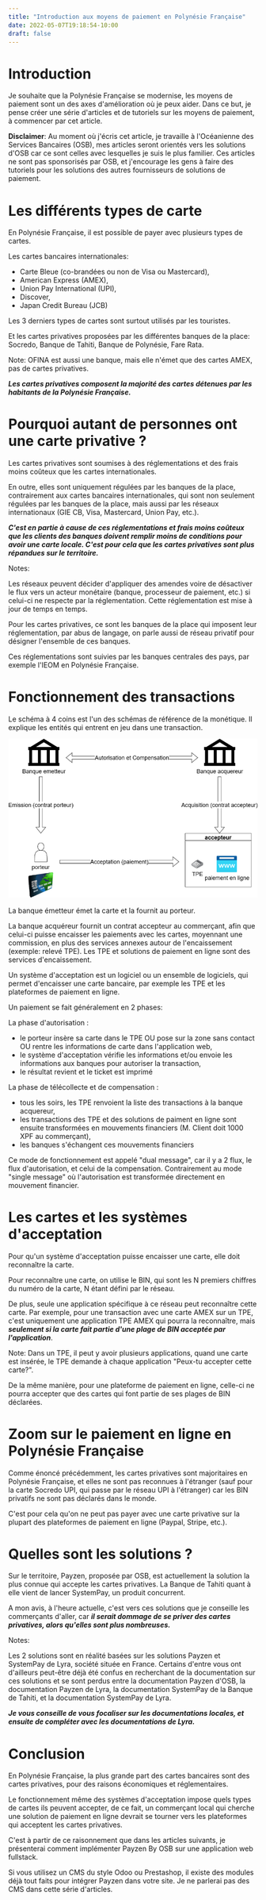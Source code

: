 ```yaml
---
title: "Introduction aux moyens de paiement en Polynésie Française"
date: 2022-05-07T19:18:54-10:00
draft: false
---
```


# Introduction

Je souhaite que la Polynésie Française se modernise, les moyens de paiement sont un des axes d'amélioration où je peux aider. Dans ce but, je pense créer une série d'articles et de tutoriels sur les moyens de paiement, à commencer par cet article.

**Disclaimer**: Au moment où j'écris cet article, je travaille à l'Océanienne des Services Bancaires (OSB), mes articles seront orientés vers les solutions d'OSB car ce sont celles avec lesquelles je suis le plus familier. Ces articles ne sont pas sponsorisés par OSB, et j'encourage les gens à faire des tutoriels pour les solutions des autres fournisseurs de solutions de paiement.

# Les différents types de carte

En Polynésie Française, il est possible de payer avec plusieurs types de cartes.

Les cartes bancaires internationales:

- Carte Bleue (co-brandées ou non de Visa ou Mastercard),
- American Express (AMEX),
- Union Pay International (UPI),
- Discover,
- Japan Credit Bureau (JCB)

Les 3 derniers types de cartes sont surtout utilisés par les touristes.

Et les cartes privatives proposées par les différentes banques de la place: Socredo, Banque de Tahiti, Banque de Polynésie, Fare Rata.

Note: OFINA est aussi une banque, mais elle n'émet que des cartes AMEX, pas de cartes privatives.

***Les cartes privatives composent la majorité des cartes détenues par les habitants de la Polynésie Française.***

# Pourquoi autant de personnes ont une carte privative ?

Les cartes privatives sont soumises à des réglementations et des frais moins coûteux que les cartes internationales.

En outre, elles sont uniquement régulées par les banques de la place, contrairement aux cartes bancaires internationales, qui sont non seulement régulées par les banques de la place, mais aussi par les réseaux internationaux (GIE CB, Visa, Mastercard, Union Pay, etc.).

***C'est en partie à cause de ces réglementations et frais moins coûteux que les clients des banques doivent remplir moins de conditions pour avoir une carte locale. C'est pour cela que les cartes privatives sont plus répandues sur le territoire.***

Notes:

Les réseaux peuvent décider d'appliquer des amendes voire de désactiver le flux vers un acteur monétaire (banque, processeur de paiement, etc.) si celui-ci ne respecte par la réglementation. Cette réglementation est mise à jour de temps en temps.

Pour les cartes privatives, ce sont les banques de la place qui imposent leur réglementation, par abus de langage, on parle aussi de réseau privatif pour désigner l'ensemble de ces banques.

Ces réglementations sont suivies par les banques centrales des pays, par exemple l'IEOM en Polynésie Française. 

# Fonctionnement des transactions

Le schéma à 4 coins est l'un des schémas de référence de la monétique. Il explique les entités qui entrent en jeu dans une transaction.

![Schéma à 4 coins](schema_4_coins.png "Schéma à 4 coins")

La banque émetteur émet la carte et la fournit au porteur.

La banque acquéreur fournit un contrat accepteur au commerçant, afin que celui-ci puisse encaisser les paiements avec les cartes, moyennant une commission, en plus des services annexes autour de l'encaissement (exemple: relevé TPE). Les TPE et solutions de paiement en ligne sont des services d'encaissement.

Un système d'acceptation est un logiciel ou un ensemble de logiciels, qui permet d'encaisser une carte bancaire, par exemple les TPE et les plateformes de paiement en ligne.

Un paiement se fait généralement en 2 phases:

La phase d'autorisation :

- le porteur insère sa carte dans le TPE OU pose sur la zone sans contact OU rentre les informations de carte dans l'application web,
- le système d'acceptation vérifie les informations et/ou envoie les informations aux banques pour autoriser la transaction,
- le résultat revient et le ticket est imprimé

La phase de télécollecte et de compensation :

- tous les soirs, les TPE renvoient la liste des transactions à la banque acquereur,
- les transactions des TPE et des solutions de paiment en ligne sont ensuite transformées en mouvements financiers (M. Client doit 1000 XPF au commerçant),
- les banques s'échangent ces mouvements financiers

Ce mode de fonctionnement est appelé "dual message", car il y a 2 flux, le flux d'autorisation, et celui de la compensation. Contrairement au mode "single message" où l'autorisation est transformée directement en mouvement financier.

# Les cartes et les systèmes d'acceptation

Pour qu'un système d'acceptation puisse encaisser une carte, elle doit reconnaître la carte.

Pour reconnaître une carte, on utilise le BIN, qui sont les N premiers chiffres du numéro de la carte, N étant défini par le réseau.

De plus, seule une application spécifique à ce réseau peut reconnaître cette carte. Par exemple, pour une transaction avec une carte AMEX sur un TPE, c'est uniquement une application TPE AMEX qui pourra la reconnaître, mais ***seulement si la carte fait partie d'une plage de BIN acceptée par l'application***.

Note: Dans un TPE, il peut y avoir plusieurs applications, quand une carte est insérée, le TPE demande à chaque application "Peux-tu accepter cette carte?".

De la même manière, pour une plateforme de paiement en ligne, celle-ci ne pourra accepter que des cartes qui font partie de ses plages de BIN déclarées.

# Zoom sur le paiement en ligne en Polynésie Française

Comme énoncé précédemment, les cartes privatives sont majoritaires en Polynésie Française, et elles ne sont pas reconnues à l'étranger (sauf pour la carte Socredo UPI, qui passe par le réseau UPI à l'étranger) car les BIN privatifs ne sont pas déclarés dans le monde.

C'est pour cela qu'on ne peut pas payer avec une carte privative sur la plupart des plateformes de paiement en ligne (Paypal, Stripe, etc.).

# Quelles sont les solutions ?
 
Sur le territoire, Payzen, proposée par OSB, est actuellement la solution la plus connue qui accepte les cartes privatives. La Banque de Tahiti quant à elle vient de lancer SystemPay, un produit concurrent.

A mon avis, à l'heure actuelle, c'est vers ces solutions que je conseille les commerçants d'aller, car ***il serait dommage de se priver des cartes privatives, alors qu'elles sont plus nombreuses.***

Notes:

Les 2 solutions sont en réalité basées sur les solutions Payzen et SystemPay de Lyra, société située en France. Certains d'entre vous ont d'ailleurs peut-être déjà été confus en recherchant de la documentation sur ces solutions et se sont perdus entre la documentation Payzen d'OSB, la documentation Payzen de Lyra, la documentation SystemPay de la Banque de Tahiti, et la documentation SystemPay de Lyra.

***Je vous conseille de vous focaliser sur les documentations locales, et ensuite de compléter avec les documentations de Lyra.***

# Conclusion

En Polynésie Française, la plus grande part des cartes bancaires sont des cartes privatives, pour des raisons économiques et réglementaires.

Le fonctionnement même des systèmes d'acceptation impose quels types de cartes ils peuvent accepter, de ce fait, un commerçant local qui cherche une solution de paiement en ligne devrait se tourner vers les plateformes qui acceptent les cartes privatives.

C'est à partir de ce raisonnement que dans les articles suivants, je présenterai comment implémenter Payzen By OSB sur une application web fullstack.

Si vous utilisez un CMS du style Odoo ou Prestashop, il existe des modules déjà tout faits pour intégrer Payzen dans votre site. Je ne parlerai pas des CMS dans cette série d'articles.